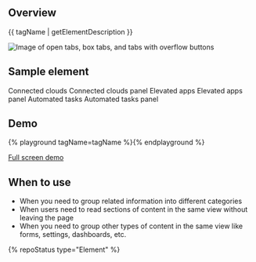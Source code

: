## Overview

{{ tagName | getElementDescription }}

<uxdot-example width-adjustment="872px">
  <img src="{{ './tabs-sample.png' | url }}" alt="Image of open tabs, box tabs, and tabs with overflow buttons">
</uxdot-example>


## Sample element

<rh-tabs>
  <rh-tab slot="tab">Connected clouds</rh-tab>
  <rh-tab-panel>Connected clouds panel</rh-tab-panel>
  <rh-tab slot="tab">Elevated apps</rh-tab>
  <rh-tab-panel>Elevated apps panel</rh-tab-panel>
  <rh-tab slot="tab">Automated tasks</rh-tab>
  <rh-tab-panel>Automated tasks panel</rh-tab-panel>
</rh-tabs>

## Demo

{% playground tagName=tagName %}{% endplayground %}

<rh-cta><a href="{{ './demo/' | url }}">Full screen demo</a></rh-cta>


## When to use
- When you need to group related information into different categories
- When users need to read sections of content in the same view without leaving the page
- When you need to group other types of content in the same view like forms, settings, dashboards, etc.

{% repoStatus type="Element" %}

